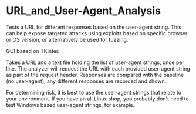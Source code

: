 # URL_and_User-Agent_Analysis
Tests a URL for different responses based on the user-agent string.  This can help expose targeted attacks using exploits based on specific browser or OS version, or alternatively be used for fuzzing.

GUI based on TKinter..

Takes a URL and a text file holding the list of user-agent strings, once per line. The analyzer will request the URL with each provided
user-agent string as part of the request header.  Responses are compared with the baseline (no user-agent), any different responses are 
recorded and shown.

For determining risk, it is best to use the user-agent strings that relate to your environment.  If you have an all Linux shop, you
probably don't need to test Windows based user-agent strings, for example.
